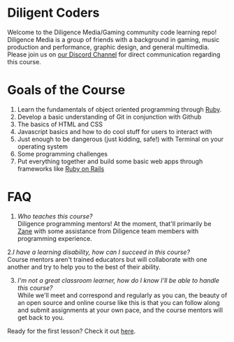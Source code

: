 # Diligent Coders
Welcome to the Diligence Media/Gaming community code learning repo! Diligence Media is a group of friends with a background in gaming, music production and performance, graphic design, and general multimedia. Please join us on [our Discord Channel](https://discord.gg/rRGukhvEYE) for direct communication regarding this course.

# Goals of the Course

1. Learn the fundamentals of object oriented programming through [Ruby](https://www.ruby-lang.org/en/).
2. Develop a basic understanding of Git in conjunction with Github
3. The basics of HTML and CSS
4. Javascript basics and how to do cool stuff for users to interact with
5. Just enough to be dangerous (just kidding, safe!) with Terminal on your operating system
6. Some programming challenges
7. Put everything together and build some basic web apps through frameworks like [Ruby on Rails](https://rubyonrails.org/)

# FAQ
1. _Who teaches this course?_ <br>
Diligence programming mentors! At the moment, that'll primarily be [Zane](https://github.com/ZASMan) with some assistance from Diligence team members with programming experience.<br>

2._I have a learning disability, how can I succeed in this course?_<br>
Course mentors aren't trained educators but will collaborate with one another and try to help you to the best of their ability.<br>

3. _I'm not a great classroom learner, how do I know I'll be able to handle this course?_<br>
While we'll meet and correspond and regularly as you can, the beauty of an open source and online course like this is that you can follow along and submit assignments at your own pace, and the course mentors will get back to you.


Ready for the first lesson? Check it out [here](https://github.com/ZASMan/diligent_coders/blob/master/assignments/week_1.md).
